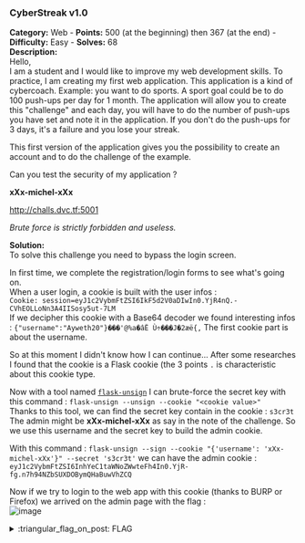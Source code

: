 ### CyberStreak v1.0
**Category:** Web - **Points:** 500 (at the beginning) then 367 (at the end) - **Difficulty:** Easy - **Solves:** 68  
**Description:**  
Hello,  
I am a student and I would like to improve my web development skills. To practice, I am creating my first web application. This application is a kind of cybercoach. Example: you want to do sports. A sport goal could be to do 100 push-ups per day for 1 month. The application will allow you to create this "challenge" and each day, you will have to do the number of push-ups you have set and note it in the application. If you don't do the push-ups for 3 days, it's a failure and you lose your streak.  

This first version of the application gives you the possibility to create an account and to do the challenge of the example.  

Can you test the security of my application ?  

**xXx-michel-xXx**  

http://challs.dvc.tf:5001

*Brute force is strictly forbidden and useless.*    

**Solution:**  
To solve this challenge you need to bypass the login screen.  

In first time, we complete the registration/login forms to see what's going on.  
When a user login, a cookie is built with the user infos :  
`Cookie: session=eyJ1c2VybmFtZSI6IkF5d2V0aDIwIn0.YjR4nQ.-CVhEOLLoNn3A4IISosy5ut-7LM`  
If we decipher this cookie with a Base64 decoder we found interesting infos : `{"username":"Ayweth20"}���'@%a�âË Ù÷���J�2æë{,` The first cookie part is about the username.  

So at this moment I didn't know how I can continue... After some researches I found that the cookie is a Flask cookie (the 3 points `.` is characteristic about this cookie type.  

Now with a tool named [`flask-unsign`](https://pypi.org/project/flask-unsign/) I can brute-force the secret key with this command : `flask-unsign --unsign --cookie "<cookie value>"`  
Thanks to this tool, we can find the secret key contain in the cookie : `s3cr3t`  
The admin might be **xXx-michel-xXx**  as say in the note of the challenge. So we use this username and the secret key to build the admin cookie.  

With this command : `flask-unsign --sign --cookie "{'username': 'xXx-michel-xXx'}" --secret 's3cr3t'` we can have the admin cookie : `eyJ1c2VybmFtZSI6InhYeC1taWNoZWwteFh4In0.YjR-fg.n7h94NZbSUXDOBymQHaBuwVhZCQ`  

Now if we try to login to the web app with this cookie (thanks to BURP or Firefox) we arrived on the admin page with the flag :  
![image](https://user-images.githubusercontent.com/91023285/159005756-24b880ee-9ee8-4741-ad38-d0f4f0e33788.png)



<details>
  <summary>:triangular_flag_on_post: FLAG</summary>

  ```
  dvCTF{80b8d1A92G6a13a98Dc7b546a7a7Y35}
  ```
</details>

